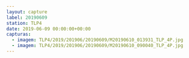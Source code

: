 ```yaml
---
layout: capture
label: 20190609
station: TLP4
date: 2019-06-09 00:00:00+00:00
capturas:
  - imagem: TLP4/2019/201906/20190609/M20190610_013931_TLP_4P.jpg
  - imagem: TLP4/2019/201906/20190609/M20190610_090040_TLP_4P.jpg
---
```

